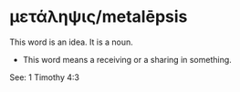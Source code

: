 # μετάληψις/metalēpsis
This word is an idea. It is a noun.
* This word means a receiving or a sharing in something.

See: 1 Timothy 4:3
